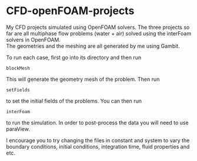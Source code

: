 # CFD-openFOAM-projects
My CFD projects simulated using OpenFOAM solvers. 
The three projects so far are all multiphase flow problems (water + air) solved using the interFoam solvers in OpenFOAM.   
The geometries and the meshing are all generated by me using Gambit.  

To run each case, first go into its directory and then run
```
blockMesh
```
This will generate the geometry mesh of the problem. Then run 
```
setFields
```
to set the initial fields of the problems. You can then run 
```
interFoam 
```
to run the simulation. In order to post-process the data you will need to use paraView.  

I encourage you to try changing the files in constant and system to vary the boundary conditions, initial conditions, integration time,  fluid properties and etc. 

